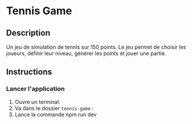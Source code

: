 # Tennis Game

## Description
Un jeu de simulation de tennis sur 150 points. Le jeu permet de choisir les joueurs, définir leur niveau, générer les points et jouer une partie.

## Instructions

### Lancer l'application

1. Ouvre un terminal.
2. Va dans le dossier `tennis-game` :
 3. Lance la commande npm run dev
